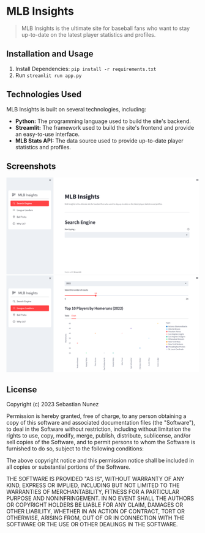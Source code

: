 # MLB Insights

> MLB Insights is the ultimate site for baseball fans who want to stay up-to-date on the latest player statistics and profiles.

## Installation and Usage

1. Install Dependencies: `pip install -r requirements.txt`
2. Run `streamlit run app.py`

## Technologies Used

MLB Insights is built on several technologies, including:

- **Python:** The programming language used to build the site's backend.
- **Streamlit:** The framework used to build the site's frontend and provide an easy-to-use interface.
- **MLB Stats API:** The data source used to provide up-to-date player statistics and profiles.

## Screenshots

![Home](static/imgs/home.png)
![League Leaders](static/imgs/league_leaders.png)

## License

Copyright (c) 2023 Sebastian Nunez

Permission is hereby granted, free of charge, to any person obtaining
a copy of this software and associated documentation files (the
"Software"), to deal in the Software without restriction, including
without limitation the rights to use, copy, modify, merge, publish,
distribute, sublicense, and/or sell copies of the Software, and to
permit persons to whom the Software is furnished to do so, subject to
the following conditions:

The above copyright notice and this permission notice shall be
included in all copies or substantial portions of the Software.

THE SOFTWARE IS PROVIDED "AS IS", WITHOUT WARRANTY OF ANY KIND,
EXPRESS OR IMPLIED, INCLUDING BUT NOT LIMITED TO THE WARRANTIES OF
MERCHANTABILITY, FITNESS FOR A PARTICULAR PURPOSE AND
NONINFRINGEMENT. IN NO EVENT SHALL THE AUTHORS OR COPYRIGHT HOLDERS BE
LIABLE FOR ANY CLAIM, DAMAGES OR OTHER LIABILITY, WHETHER IN AN ACTION
OF CONTRACT, TORT OR OTHERWISE, ARISING FROM, OUT OF OR IN CONNECTION
WITH THE SOFTWARE OR THE USE OR OTHER DEALINGS IN THE SOFTWARE.
